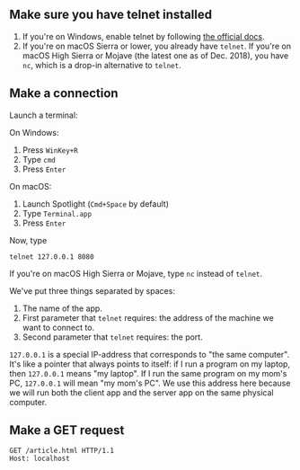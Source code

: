 ## Make sure you have telnet installed

1.  If you're on Windows, enable telnet by following [the official docs](https://social.technet.microsoft.com/wiki/contents/articles/38433.windows-10-enabling-telnet-client.aspx).
2.  If you're on macOS Sierra or lower, you already have `telnet`. If you're on macOS High Sierra or Mojave (the latest one as of Dec. 2018), you have `nc`, which is a drop-in alternative to `telnet`.

## Make a connection

Launch a terminal:

On Windows:

1.  Press `WinKey+R`
2.  Type `cmd`
3.  Press `Enter`

On macOS:

1.  Launch Spotlight (`Cmd+Space` by default)
2.  Type `Terminal.app`
3.  Press `Enter`

Now, type

    telnet 127.0.0.1 8080

If you're on macOS High Sierra or Mojave, type `nc` instead of `telnet`.

We've put three things separated by spaces:

1.  The name of the app.
2.  First parameter that `telnet` requires: the address of the machine we want to connect to.
3.  Second parameter that `telnet` requires: the port.

`127.0.0.1` is a special IP-address that corresponds to "the same computer". It's like a pointer that always points to itself: if I run a program on my laptop, then `127.0.0.1` means "my laptop". If I run the same program on my mom's PC, `127.0.0.1` will mean "my mom's PC". We use this address here because we will run both the client app and the server app on the same physical computer.

## Make a GET request

```
GET /article.html HTTP/1.1
Host: localhost
```
